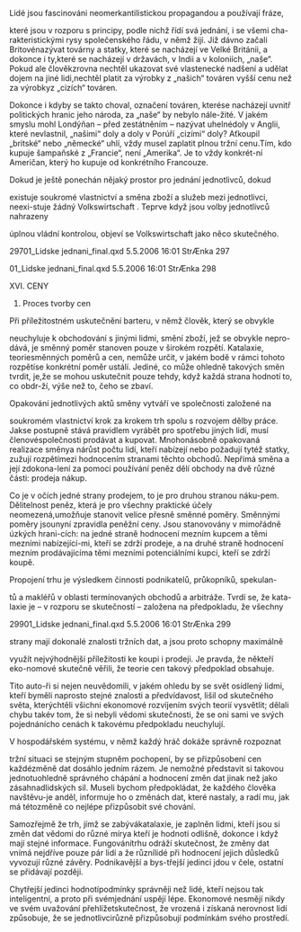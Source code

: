 
Lidé jsou fascinováni neomerkantilistickou propagandou a používají fráze,

které jsou v rozporu s principy, podle nichž řídí svá jednání, i se všemi cha-rakteristickými rysy společenského řádu, v němž žijí. Již dávno začali Britovénazývat továrny a statky, které se nacházejí ve Velké Británii, a dokonce i ty,které se nacházejí v državách, v Indii a v koloniích, „naše“. Pokud ale člověkzrovna nechtěl ukazovat své vlastenecké nadšení a udělat dojem na jiné lidi,nechtěl platit za výrobky z „našich“ továren vyšší cenu než za výrobkyz „cizích“ továren.

Dokonce i kdyby se takto choval, označení továren, kterése nacházejí uvnitř politických hranic jeho národa, za „naše“ by nebylo nále-žité. V jakém smyslu mohl Londýňan – před zestátněním – nazývat uhelnédoly v Anglii, které nevlastnil, „našimi“ doly a doly v Porúří „cizími“ doly? Aťkoupil „britské“ nebo „německé“ uhlí, vždy musel zaplatit plnou tržní cenu.Tím, kdo kupuje šampaňské z „Francie“, není „Amerika“. Je to vždy konkrét-ní Američan, který ho kupuje od konkrétního Francouze.

Dokud je ještě ponechán nějaký prostor pro jednání jednotlivců, dokud

existuje soukromé vlastnictví a směna zboží a služeb mezi jednotlivci, neexi-stuje žádný Volkswirtschaft . Teprve když jsou volby jednotlivců nahrazeny

úplnou vládní kontrolou, objeví se Volkswirtschaft jako něco skutečného.

29701_Lidske jednani_final.qxd 5.5.2006 16:01 StrÆnka 297

01_Lidske jednani_final.qxd 5.5.2006 16:01 StrÆnka 298

XVI. CENY

1. Proces tvorby cen

Při příležitostném uskutečnění barteru, v němž člověk, který se obvykle

neuchyluje k obchodování s jinými lidmi, smění zboží, jež se obvykle nepro-dává, je směnný poměr stanoven pouze v širokém rozpětí. Katalaxie, teoriesměnných poměrů a cen, nemůže určit, v jakém bodě v rámci tohoto rozpětíse konkrétní poměr ustálí. Jediné, co může ohledně takových směn tvrdit, je,že se mohou uskutečnit pouze tehdy, když každá strana hodnotí to, co obdr-ží, výše než to, čeho se zbaví.

Opakování jednotlivých aktů směny vytváří ve společnosti založené na

soukromém vlastnictví krok za krokem trh spolu s rozvojem dělby práce. Jakse postupně stává pravidlem vyrábět pro spotřebu jiných lidí, musí členovéspolečnosti prodávat a kupovat. Mnohonásobně opakovaná realizace směnya nárůst počtu lidí, kteří nabízejí nebo požadují tytéž statky, zužují rozpětímezi hodnocením stranami těchto obchodů. Nepřímá směna a její zdokona-lení za pomoci používání peněz dělí obchody na dvě různé části: prodeja nákup.

Co je v očích jedné strany prodejem, to je pro druhou stranou náku-pem. Dělitelnost peněz, která je pro všechny praktické účely neomezená,umožňuje stanovit velice přesně směnné poměry. Směnnými poměry jsounyní zpravidla peněžní ceny. Jsou stanovovány v mimořádně úzkých hrani-cích: na jedné straně hodnocení mezním kupcem a těmi mezními nabízející-mi, kteří se zdrží prodeje, a na druhé straně hodnocení mezním prodávajícíma těmi mezními potenciálními kupci, kteří se zdrží koupě.

Propojení trhu je výsledkem činnosti podnikatelů, průkopníků, spekulan-

tů a makléřů v oblasti termínovaných obchodů a arbitráže. Tvrdí se, že kata-laxie je – v rozporu se skutečností – založena na předpokladu, že všechny

29901_Lidske jednani_final.qxd 5.5.2006 16:01 StrÆnka 299

strany mají dokonalé znalosti tržních dat, a jsou proto schopny maximálně

využít nejvýhodnější příležitosti ke koupi i prodeji. Je pravda, že někteří eko-nomové skutečně věřili, že teorie cen takový předpoklad obsahuje.

Tito auto-ři si nejen neuvědomili, v jakém ohledu by se svět osídlený lidmi, kteří byměli naprosto stejné znalosti a předvídavost, lišil od skutečného světa, kterýchtěli všichni ekonomové rozvíjením svých teorií vysvětlit; dělali chybu takév tom, že si nebyli vědomi skutečnosti, že se oni sami ve svých pojednánícho cenách k takovému předpokladu neuchylují.

V hospodářském systému, v němž každý hráč dokáže správně rozpoznat

tržní situaci se stejným stupněm pochopení, by se přizpůsobení cen každézměně dat dosáhlo jedním rázem. Je nemožné představit si takovou jednotuohledně správného chápání a hodnocení změn dat jinak než jako zásahnadlidských sil. Museli bychom předpokládat, že každého člověka navštěvu-je anděl, informuje ho o změnách dat, které nastaly, a radí mu, jak má tétozměně co nejlépe přizpůsobit své chování.

Samozřejmě že trh, jímž se zabývákatalaxie, je zaplněn lidmi, kteří jsou si změn dat vědomi do různé mírya kteří je hodnotí odlišně, dokonce i když mají stejné informace. Fungovánítrhu odráží skutečnost, že změny dat vnímá nejdříve pouze pár lidí a že různílidé při hodnocení jejich důsledků vyvozují různé závěry. Podnikavější a bys-třejší jedinci jdou v čele, ostatní se přidávají později.

Chytřejší jedinci hodnotípodmínky správněji než lidé, kteří nejsou tak inteligentní, a proto při svémjednání uspějí lépe. Ekonomové nesmějí nikdy ve svém uvažování přehlížetskutečnost, že vrozená i získaná nerovnost lidí způsobuje, že se jednotlivcirůzně přizpůsobují podmínkám svého prostředí.

